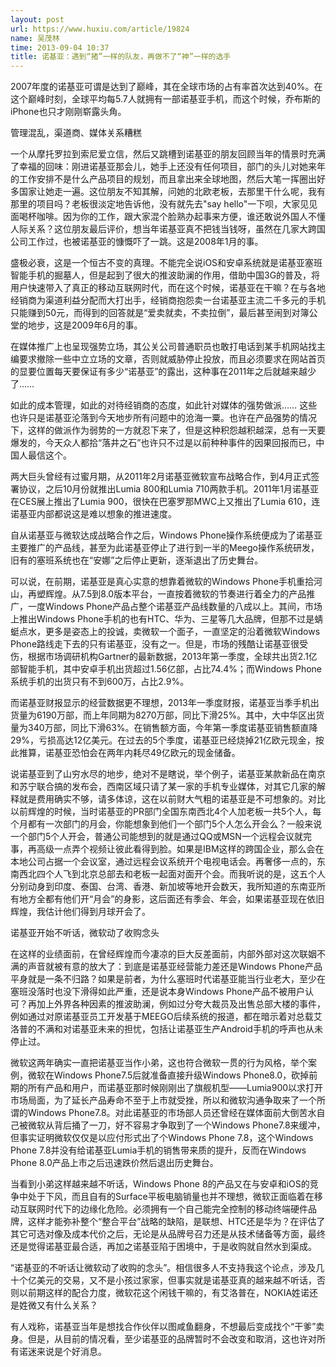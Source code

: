 ```yaml
---
layout: post
url: https://www.huxiu.com/article/19824
name: 吴茂林
time: 2013-09-04 10:37
title: 诺基亚：遇到“猪”一样的队友，再做不了“神”一样的选手
---
```

2007年度的诺基亚可谓是达到了巅峰，其在全球市场的占有率首次达到40%。在这个巅峰时刻，全球平均每5.7人就拥有一部诺基亚手机，而这个时候，乔布斯的iPhone也只才刚刚崭露头角。

管理混乱，渠道商、媒体关系糟糕

一个从摩托罗拉到索尼爱立信，然后又跳槽到诺基亚的朋友回顾当年的情景时充满了幸福的回味：刚进诺基亚那会儿，她手上还没有任何项目，部门的头儿对她来年的工作安排不是什么产品项目的规划，而且拿出来全球地图，然后大笔一挥圈出好多国家让她走一遍。这位朋友不知其解，问她的北欧老板，去那里干什么呢，我有那里的项目吗？老板很淡定地告诉他，没有就先去"say hello"一下呗，大家见见面喝杯咖啡。因为你的工作，跟大家混个脸熟办起事来方便，谁还敢说外国人不懂人际关系？这位朋友最后评价，想当年诺基亚真不把钱当钱呀，虽然在几家大跨国公司工作过，也被诺基亚的慷慨吓了一跳。这是2008年1月的事。

盛极必衰，这是一个恒古不变的真理。不能完全说iOS和安卓系统就是诺基亚塞班智能手机的掘墓人，但是起到了很大的推波助澜的作用，借助中国3G的普及，将用户快速带入了真正的移动互联网时代，而在这个时候，诺基亚在干嘛？在与各地经销商为渠道利益分配而大打出手，经销商抱怨卖一台诺基亚主流二千多元的手机只能赚到50元，而得到的回答就是“爱卖就卖，不卖拉倒”，最后甚至闹到对簿公堂的地步，这是2009年6月的事。

在媒体推广上也呈现强势立场，其公关公司普通职员也敢打电话到某手机网站找主编要求撤除一些中立立场的文章，否则就威胁停止投放，而且必须要求在网站首页的显要位置每天要保证有多少“诺基亚”的露出，这种事在2011年之后就越来越少了……

如此的成本管理，如此的对待经销商的态度，如此针对媒体的强势做派…… 这些也许只是诺基亚沦落到今天地步所有问题中的沧海一粟。也许在产品强势的情况下，这样的做派作为弱势的一方就忍下来了，但是这种积怨越积越深，总有一天要爆发的，今天众人都拾“落井之石”也许只不过是以前种种事件的因果回报而已，中国人最信这个。

两大巨头曾经有过蜜月期，从2011年2月诺基亚微软宣布战略合作，到4月正式签署协议，之后10月份就推出Lumia 800和Lumia 710两款手机。2011年1月诺基亚在CES展上推出了Lumia 900，很快在巴塞罗那MWC上又推出了Lumia 610，连诺基亚内部都说这是难以想象的推进速度。

自从诺基亚与微软达成战略合作之后，Windows Phone操作系统便成为了诺基亚主要推广的产品线，甚至为此诺基亚停止了进行到一半的Meego操作系统研发，旧有的塞班系统也在“安娜”之后停止更新，逐渐退出了历史舞台。

可以说，在前期，诺基亚是真心实意的想靠着微软的Windows Phone手机重拾河山，再塑辉煌。从7.5到8.0版本平台，一直按着微软的节奏进行着全力的产品推广，一度Windows Phone产品占整个诺基亚产品线数量的八成以上。其间，市场上推出Windows Phone手机的也有HTC、华为、三星等几大品牌，但那不过是蜻蜓点水，更多是姿态上的投诚，卖微软一个面子，一直坚定的沿着微软Windows Phone路线走下去的只有诺基亚，没有之一。但是，市场的残酷让诺基亚很受伤，根据市场调研机构Gartner的最新数据，2013年第一季度，全球共出货2.1亿部智能手机，其中安卓手机出货超过1.56亿部，占比74.4%；而Windows Phone系统手机的出货只有不到600万，占比2.9%。

而诺基亚财报显示的经营数据更不理想，2013年一季度财报，诺基亚当季手机出货量为6190万部，而上年同期为8270万部，同比下滑25%。其中，大中华区出货量为340万部，同比下滑63%。在销售额方面，今年第一季度诺基亚销售额直降29%，亏损高达12亿美元。在过去的5个季度，诺基亚已经烧掉21亿欧元现金，按此推算，诺基亚恐怕会在两年内耗尽49亿欧元的现金储备。

说诺基亚到了山穷水尽的地步，绝对不是瞎说，举个例子，诺基亚某款新品在南京和苏宁联合搞的发布会，西南区域只请了某一家的手机专业媒体，对其它几家的解释就是费用确实不够，请多体谅，这在以前财大气粗的诺基亚是不可想象的。对比以前辉煌的时候，当时诺基亚的PR部门全国东南西北4个人加老板一共5个人，每个月都有一次部门的月会，你能想象到他们一个部门5个人怎么开会么？一般来说一个部门5个人开会，普通公司能想到的就是通过QQ或MSN一个远程会议就完事，再高级一点弄个视频让彼此看得到脸。如果是IBM这样的跨国企业，那么会在本地公司占据一个会议室，通过远程会议系统开个电视电话会。再奢侈一点的，东南西北四个人飞到北京总部去和老板一起面对面开个会。而我听说的是，这五个人分别动身到印度、泰国、台湾、香港、新加坡等地开会数天，我所知道的东南亚所有地方全都有他们开“月会”的身影，这后面还有季会、年会，如果诺基亚现在依旧辉煌，我估计他们得到月球开会了。

诺基亚开始不听话，微软动了收购念头

在这样的业绩面前，在曾经辉煌而今凄凉的巨大反差面前，内部外部对这次联姻不满的声音就被有意的放大了：到底是诺基亚经营能力差还是Windows Phone产品平身就是一条不归路？如果是前者，为什么塞班时代诺基亚能当行业老大，至少在塞班没落时也没下滑得如此严重，还是说本身Windows Phone产品不被用户认可？再加上外界各种因素的推波助澜，例如过分夸大裁员及出售总部大楼的事件，例如通过对原诺基亚员工开发基于MEEGO后续系统的报道，都在暗示着对总载艾洛普的不满和对诺基亚未来的担忧，包括让诺基亚生产Android手机的呼声也从未停止过。

微软这两年确实一直把诺基亚当作小弟，这也符合微软一贯的行为风格，举个案例，微软在Windows Phone7.5后就准备直接升级Windows Phone8.0，砍掉前期的所有产品和用户，而诺基亚那时候刚刚出了旗舰机型——Lumia900以求打开市场局面，为了延长产品寿命不至于上市就受挫，所以和微软沟通争取来了一个所谓的Windows Phone7.8。对此诺基亚的市场部人员还曾经在媒体面前大倒苦水自己被微软从背后捅了一刀，好不容易才争取到了一个Windows Phone7.8来缓冲，但事实证明微软仅仅是以应付形式出了个Windows Phone 7.8，这个Windows Phone 7.8并没有给诺基亚Lumia手机的销售带来质的提升，反而在Windows Phone 8.0产品上市之后迅速跌价然后退出历史舞台。

当看到小弟这样越来越不听话，Windows Phone 8的产品又在与安卓和iOS的竞争中处于下风，而且自有的Surface平板电脑销量也并不理想，微软正面临着在移动互联网时代下的边缘化危险。必须拥有一个自己能完全控制的移动终端硬件品牌，这样才能弥补整个“整合平台”战略的缺陷，是联想、HTC还是华为？在评估了其它可选对像及成本代价之后，无论是从品牌号召力还是从技术储备等方面，最终还是觉得诺基亚最合适，再加之诺基亚陷于困境中，于是收购就自然水到渠成。

“诺基亚的不听话让微软动了收购的念头”。相信很多人不支持我这个论点，涉及几十个亿美元的交易，又不是小孩过家家，但事实就是诺基亚真的越来越不听话，否则以前期这样的配合力度，微软花这个闲钱干嘛的，有艾洛普在，NOKIA姓诺还是姓微又有什么关系？

有人戏称，诺基亚当年是想找合作伙伴以图咸鱼翻身，不想最后变成找个“干爹”卖身。但是，从目前的情况看，至少诺基亚的品牌暂时不会改变和取消，这也许对所有诺迷来说是个好消息。

